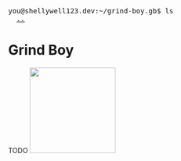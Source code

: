 <pre>
you@shellywell123.dev:~/grind-boy.gb$ ls
  <a href="https://shellywell123.dev/tree/games/index.html">..</a>
</pre>

# Grind Boy
TODO
<a href="https://shellywell123.github.io/Grind-Boy/build/web/index.html">
  <img src="https://github.com/Shellywell123/Grind-Boy/blob/GB-Studio-3.1/assets/screenshots/DemoV1.1.gif" width="175" />
</a>
